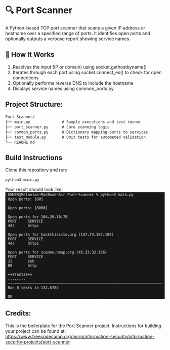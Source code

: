 # 🔍 Port Scanner

A Python-based TCP port scanner that scans a given IP address or hostname over a specified range of ports. It identifies open ports and optionally outputs a verbose report showing service names.

## 🧠 How It Works

1. Resolves the input (IP or domain) using socket.gethostbyname()
2. Iterates through each port using socket.connect_ex() to check for open connections
3. Optionally performs reverse DNS to include the hostname
4. Displays service names using common_ports.py

## Project Structure: 

```
Port-Scanner/
├── main.py              # Sample executions and test runner
├── port_scanner.py      # Core scanning logic
├── common_ports.py      # Dictionary mapping ports to services
├── test_module.py       # Unit tests for automated validation
└── README.md            
```

## Build Instructions

Clone this repository and run:
```bash
python3 main.py
```
Your result should look like:
![Result](result.png)

## Credits:

This is the boilerplate for the Port Scanner project. Instructions for building your project can be found at: 
https://www.freecodecamp.org/learn/information-security/information-security-projects/port-scanner

